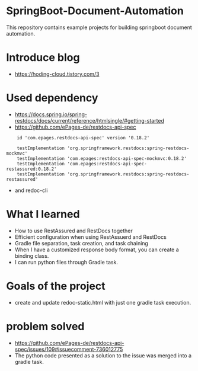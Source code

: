 # SpringBoot-Document-Automation
 This repository contains example projects for building springboot document automation.


# Introduce blog
- https://hoding-cloud.tistory.com/3

# Used dependency
- https://docs.spring.io/spring-restdocs/docs/current/reference/htmlsingle/#getting-started
- https://github.com/ePages-de/restdocs-api-spec﻿
```
    id 'com.epages.restdocs-api-spec' version '0.18.2'

    testImplementation 'org.springframework.restdocs:spring-restdocs-mockmvc'
    testImplementation 'com.epages:restdocs-api-spec-mockmvc:0.18.2'
    testImplementation 'com.epages:restdocs-api-spec-restassured:0.18.2'
    testImplementation 'org.springframework.restdocs:spring-restdocs-restassured'
```
- and redoc-cli

# What I learned
- How to use RestAssured and RestDocs together
- Efficient configuration when using RestAssuerd and RestDocs
- Gradle file separation, task creation, and task chaining
- When I have a customized response body format, you can create a binding class.
- I can run python files through Gradle task.

# Goals of the project
- create and update redoc-static.html with just one gradle task execution.

# problem solved
- https://github.com/ePages-de/restdocs-api-spec/issues/109#issuecomment-736012775
- The python code presented as a solution to the issue was merged into a gradle task.
